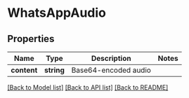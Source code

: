 # WhatsAppAudio

## Properties
Name | Type | Description | Notes
------------ | ------------- | ------------- | -------------
**content** | **string** | Base64-encoded audio | 

[[Back to Model list]](../README.md#documentation-for-models) [[Back to API list]](../README.md#documentation-for-api-endpoints) [[Back to README]](../README.md)


